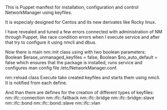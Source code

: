 This is Puppet manifest for installation, configuration and control NetworkManager using keyfiles.

It is especialy designed for Centos and its new derivates like Rocky linux.

I have revealed and tuned a few errors connected with administration of NM through Puppet, like race condition errors when I execute service and after that try to configure it using nmcli and dbus.

Now there is main nm::init class using with two boolean parameters:
  Boolean $erase_unmanaged_keyfiles = false,
  Boolean $no_auto_default = false
which ensures that the package is installed, runs service and configures man config file /etc/NetworkManager.conf.


nm::reload class
Execute take created keyfiles and starts them using nmcli. It is notified from each define.

And than there are defines for the creation of different types of keyfiles:
nm::ifc::connection
nm::ifc::fallback
nm::ifc::bridge
nm::ifc::bridge::slave
nm::ifc::bond
nm::ifc::bond::slave
nm::ifc::vlan








